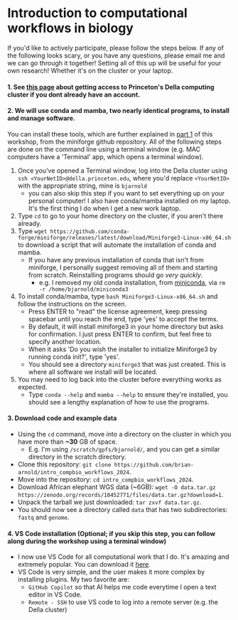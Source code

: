 # Introduction to computational workflows in biology

If you'd like to actively participate, please follow the steps below. If any of the following looks scary, or you have any questions, please email me and we can go through it together! Setting all of this up will be useful for your own research! Whether it's on the cluster or your laptop.

#### 1. See [this page](https://researchcomputing.princeton.edu/systems/della) about getting access to Princeton's Della computing cluster if you dont already have an account.

#### 2. **We will use conda and mamba, two nearly identical programs, to install and manage software**. 

You can install these tools, which are further explained in [part 1](/part1_basics/) of this workshop, from the miniforge github repository. All of the following steps are done on the command line using a terminal window (e.g. MAC computers have a 'Terminal' app, which opens a terminal window).

1. Once you've opened a Terminal window, log into the Della cluster using `ssh <YourNetID>@della.princeton.edu`, where you'd replace `<YourNetID>` with the appropriate string, mine is `bjarnold`
    - you can also skip this step if you want to set everything up on your personal computer! I also have conda/mamba installed on my laptop. It's the first thing I do when I get a new work laptop.
2. Type `cd` to go to your home directory on the cluster, if you aren't there already.
3. Type `wget https://github.com/conda-forge/miniforge/releases/latest/download/Miniforge3-Linux-x86_64.sh` to download a script that will automate the installation of conda and mamba.
    - If you have any previous installation of conda that isn't from miniforge, I personally suggest removing all of them and starting from scratch. Reinstalling programs should go *very quickly*.
        - e.g. I removed my old conda installation, from [miniconda](https://docs.conda.io/projects/miniconda/en/latest/), via `rm -r /home/bjarnold/miniconda3`
4. To install conda/mamba, type `bash Miniforge3-Linux-x86_64.sh` and follow the instructions on the screen.
    - Press ENTER to "read" the license agreement, keep pressing spacebar until you reach the end, type 'yes' to accept the terms.
    - By default, it will install miniforge3 in your home directory but asks for confirmation. I just press ENTER to confirm, but feel free to specify another location.
    - When it asks 'Do you wish the installer to initialize Miniforge3 by running conda init?', type 'yes'.
    - You should see a directory `miniforge3` that was just created. This is where all software we install will be located.
5. You may need to log back into the cluster before everything works as expected.
    - Type `conda --help` and `mamba --help` to ensure they're installed, you should see a lengthy explanation of how to use the programs.

#### 3. Download code and example data

- Using the `cd` command, move into a directory on the cluster in which you have more than **~30** GB of space.
    - E.g. I'm using `/scratch/gpfs/bjarnold/`, and you can get a similar directory in the scratch directory.
- Clone this repository: `git clone https://github.com/brian-arnold/intro_compbio_workflows_2024`.
- Move into the repository: `cd intro_compbio_workflows_2024`.
- Download African elephant WGS data (~6GB): `wget -O data.tar.gz https://zenodo.org/records/10452771/files/data.tar.gz?download=1`.
- Unpack the tarball we just downloaded: `tar zxvf data.tar.gz`.
- You should now see a directory called `data` that has two subdirectories: `fastq` and `genome`.

#### 4. VS Code installation (Optional; if you skip this step, you can follow along during the workshop using a terminal window) 

- I now use VS Code for all computational work that I do. It's amazing and extremely popular. You can download it [here](https://code.visualstudio.com/download).
- VS Code is very simple, and the user makes it more complex by installing plugins. My two favorite are:
    - `GitHub Copilot` so that AI helps me code everytime I open a text editor in VS Code.
    - `Remote - SSH` to use VS code to log into a remote server (e.g. the Della cluster)
    

